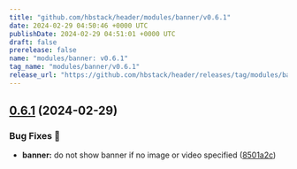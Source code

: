 ```yaml
---
title: "github.com/hbstack/header/modules/banner/v0.6.1"
date: 2024-02-29 04:50:46 +0000 UTC
publishDate: 2024-02-29 04:51:01 +0000 UTC
draft: false
prerelease: false
name: "modules/banner: v0.6.1"
tag_name: "modules/banner/v0.6.1"
release_url: "https://github.com/hbstack/header/releases/tag/modules/banner/v0.6.1"
---
```


## [0.6.1](https://github.com/hbstack/header/compare/modules/banner/v0.6.0...modules/banner/v0.6.1) (2024-02-29)


### Bug Fixes 🐞

* **banner:** do not show banner if no image or video specified ([8501a2c](https://github.com/hbstack/header/commit/8501a2c6ad13385975d27cb02022bdc3002bb930))
